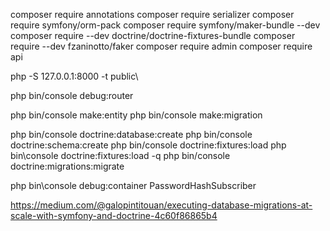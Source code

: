 composer require annotations
composer require serializer
composer require symfony/orm-pack
composer require symfony/maker-bundle --dev
composer require --dev doctrine/doctrine-fixtures-bundle
composer require --dev fzaninotto/faker
composer require admin
composer require api


php -S 127.0.0.1:8000 -t public\
 

php bin/console debug:router

php bin/console make:entity
php bin/console make:migration


php bin/console doctrine:database:create
php bin/console doctrine:schema:create
php bin/console doctrine:fixtures:load
php bin\console doctrine:fixtures:load -q
php bin/console doctrine:migrations:migrate


php bin\console debug:container PasswordHashSubscriber

https://medium.com/@galopintitouan/executing-database-migrations-at-scale-with-symfony-and-doctrine-4c60f86865b4